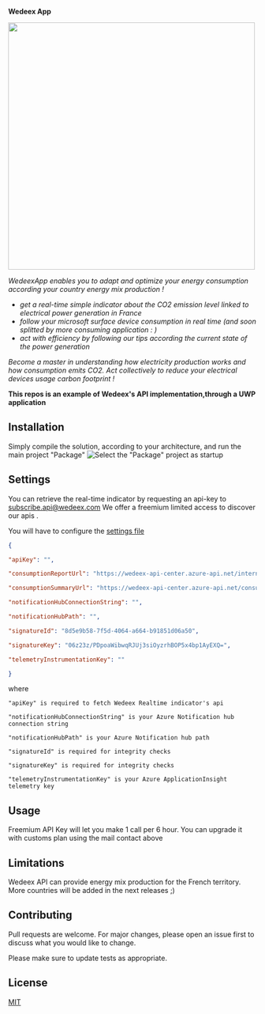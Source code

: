 
 **Wedeex App**
 
<img src="https://i.imgur.com/k5QfAmn.png" width="500px" />

*WedeexApp enables you to adapt and optimize your energy consumption according your country energy mix production !*
 - *get a real-time simple indicator about the CO2 emission level linked
   to electrical power generation in France*
  - *follow your microsoft
   surface device consumption in real time (and soon splitted by more consuming application : )*
- *act with efficiency by following our tips according the current state of the power generation*

*Become a master in understanding how electricity production works and how consumption emits CO2.
Act collectively to reduce your electrical devices usage carbon footprint !*

**This repos is an example of Wedeex's API implementation,through a UWP application**


## Installation

Simply compile the solution, according to your architecture, and run the main project "Package"
![Select the "Package" project as startup](https://i.imgur.com/fb0MBDu.png)

## Settings
You can retrieve the real-time indicator by requesting an api-key to subscribe.api@wedeex.com
We offer a freemium limited access to discover our apis .

You will have to configure the [settings file](CSN.Common/Configuration/Configuration.json)
```json
{

"apiKey": "",

"consumptionReportUrl": "https://wedeex-api-center.azure-api.net/internal/consumption/report",

"consumptionSummaryUrl": "https://wedeex-api-center.azure-api.net/consumption/summary",

"notificationHubConnectionString": "", 

"notificationHubPath": "",

"signatureId": "8d5e9b58-7f5d-4064-a664-b91851d06a50",

"signatureKey": "06z23z/PDpoaWibwqRJUj3siOyzrhBOP5x4bp1AyEXQ=",

"telemetryInstrumentationKey": ""

}
```
where
```code
"apiKey" is required to fetch Wedeex Realtime indicator's api

"notificationHubConnectionString" is your Azure Notification hub connection string

"notificationHubPath" is your Azure Notification hub path

"signatureId" is required for integrity checks

"signatureKey" is required for integrity checks

"telemetryInstrumentationKey" is your Azure ApplicationInsight telemetry key
```

## Usage
Freemium API Key will let you make 1 call per 6 hour.
You can upgrade it with customs plan using the mail contact above

## Limitations

Wedeex API can provide energy mix production for the French territory. 
More countries will be added in the next releases ;) 

## Contributing
Pull requests are welcome. For major changes, please open an issue first to discuss what you would like to change.

Please make sure to update tests as appropriate.

## License
[MIT](https://choosealicense.com/licenses/mit/)
